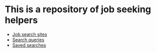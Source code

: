 # This is a repository of job seeking helpers

- [Job search sites](./Sites.md)
- [Search queries](./Queries.md)
- [Saved searches](./SavedSearches.md)